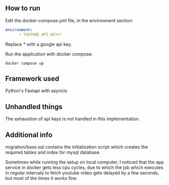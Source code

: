


## How to run
Edit the docker-compose.yml file, 
in the environment section:
```yaml
environment:
      - YOUTUBE_API_KEY=*
```
Replace * with a google api key.

Run the application with docker compose:
```shell
docker compose up
```

## Framework used
Python's Fastapi with asyncio



## Unhandled things
The exhaustion of api keys is not handled in this implementation.


## Additional info
migration/base.sql contains the initialization script which creates the required tables and index for mysql database.

Sometimes while running the setup on local computer, I noticed that the app service in docker gets less cpu cycles, due to which the job which executes in regular intervals to fetch youtube video gets delayed by a few seconds, but most of the times it works fine.
